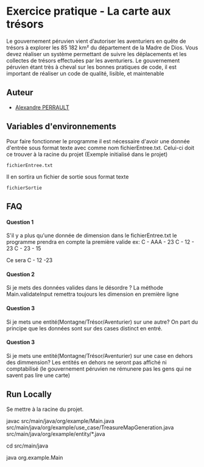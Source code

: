 
# Exercice pratique - La carte aux trésors

Le gouvernement péruvien vient d’autoriser les aventuriers en quête de trésors à explorer les 85 182
km² du département de la Madre de Dios. Vous devez réaliser un système permettant de suivre les
déplacements et les collectes de trésors effectuées par les aventuriers. Le gouvernement péruvien
étant très à cheval sur les bonnes pratiques de code, il est important de réaliser un code de qualité,
lisible, et maintenable




## Auteur

- [Alexandre PERRAULT](https://github.com/Pistou27/CarbonIT)


## Variables d'environnements

Pour faire fonctionner le programme il est nécessaire d'avoir une donnée d'entrée sous format texte avec comme nom fichierEntree.txt. Celui-ci doit ce trouver à la racine du projet (Exemple initialisé dans le projet)

`fichierEntree.txt`

Il en sortira un fichier de sortie sous format texte 

`fichierSortie`




## FAQ

#### Question 1

S'il y a plus qu'une donnée de dimension dans le fichierEntree.txt le programme prendra en compte la première valide 
ex: 
    C - AAA - 23
    C - 12 - 23
    C - 23 - 15

Ce sera C - 12 -23


#### Question 2

Si je mets des données valides dans le désordre ?
La méthode Main.validateInput remettra toujours les dimension en première ligne

#### Question 3

Si je mets une entité(Montagne/Trésor/Aventurier) sur une autre?
On part du principe que les données sont sur des cases distinct en entré.

#### Question 3

Si je mets une entité(Montagne/Trésor/Aventurier) sur une case en dehors des dimmension?
Les entités en dehors ne seront pas affiché ni comptabilisé (le gouvernement péruvien ne rémunere pas les gens qui ne savent pas lire une carte)



## Run Locally

Se mettre à la racine du projet.

javac src/main/java/org/example/Main.java
src/main/java/org/example/use_case/TreasureMapGeneration.java
src/main/java/org/example/entity/*.java

cd src/main/java

java org.example.Main
